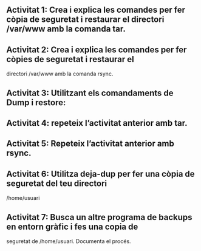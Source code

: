 ## Activitat 1: Crea i explica les comandes per fer còpia de seguretat i restaurar el directori /var/www amb la comanda tar.

## Activitat 2: Crea i explica les comandes per fer còpies de seguretat i restaurar el
directori /var/www amb la comanda rsync.

## Activitat 3: Utilitzant els comandaments de Dump i restore:

## Activitat 4: repeteix l’activitat anterior amb tar.

## Activitat 5: Repeteix l’activitat anterior amb rsync.

## Activitat 6: Utilitza deja-dup per fer una còpia de seguretat del teu directori
/home/usuari

## Activitat 7: Busca un altre programa de backups en entorn gràfic i fes una copia de
seguretat de /home/usuari. Documenta el procés.
